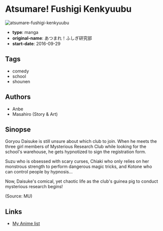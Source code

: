 # Atsumare! Fushigi Kenkyuubu

![atsumare-fushigi-kenkyuubu](https://cdn.myanimelist.net/images/manga/1/194322.jpg)

-   **type**: manga
-   **original-name**: あつまれ！ふしぎ研究部
-   **start-date**: 2016-09-29

## Tags

-   comedy
-   school
-   shounen

## Authors

-   Anbe
-   Masahiro (Story & Art)

## Sinopse

Goryou Daisuke is still unsure about which club to join. When he meets the three girl members of Mysterious Research Club while looking for the school's warehouse, he gets hypnotized to sign the registration form.

Suzu who is obsessed with scary curses, Chiaki who only relies on her monstrous strength to perform dangerous magic tricks, and Kotone who can control people by hypnosis...

Now, Daisuke's comical, yet chaotic life as the club's guinea pig to conduct mysterious research begins!

(Source: MU)

## Links

-   [My Anime list](https://myanimelist.net/manga/101089/Atsumare_Fushigi_Kenkyuubu)
